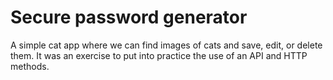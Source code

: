 # Secure password generator
A simple cat app where we can find images of cats and save, edit, or delete them.
It was an exercise to put into practice the use of an API and HTTP methods.
